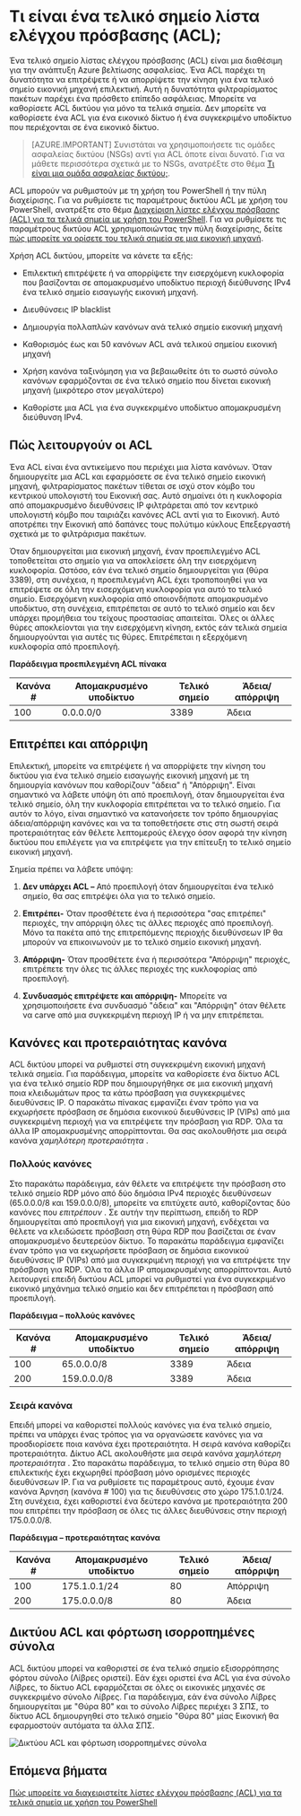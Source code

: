 <properties
   pageTitle="Τι είναι μια λίστα ελέγχου πρόσβασης (ACL) δικτύου;"
   description="Μάθετε περισσότερα σχετικά με ACL"
   services="virtual-network"
   documentationCenter="na"
   authors="jimdial"
   manager="carmonm"
   editor="tysonn" />
<tags
   ms.service="virtual-network"
   ms.devlang="na"
   ms.topic="article"
   ms.tgt_pltfrm="na"
   ms.workload="infrastructure-services"
   ms.date="03/15/2016"
   ms.author="jdial" />

# <a name="what-is-an-endpoint-access-control-list-acls"></a>Τι είναι ένα τελικό σημείο λίστα ελέγχου πρόσβασης (ACL);

Ένα τελικό σημείο λίστας ελέγχου πρόσβασης (ACL) είναι μια διαθέσιμη για την ανάπτυξη Azure βελτίωσης ασφαλείας. Ένα ACL παρέχει τη δυνατότητα να επιτρέψετε ή να απορρίψετε την κίνηση για ένα τελικό σημείο εικονική μηχανή επιλεκτική. Αυτή η δυνατότητα φιλτραρίσματος πακέτων παρέχει ένα πρόσθετο επίπεδο ασφάλειας. Μπορείτε να καθορίσετε ACL δικτύου για μόνο τα τελικά σημεία. Δεν μπορείτε να καθορίσετε ένα ACL για ένα εικονικό δίκτυο ή ένα συγκεκριμένο υποδίκτυο που περιέχονται σε ένα εικονικό δίκτυο.

> [AZURE.IMPORTANT] Συνιστάται να χρησιμοποιήσετε τις ομάδες ασφαλείας δικτύου (NSGs) αντί για ACL όποτε είναι δυνατό. Για να μάθετε περισσότερα σχετικά με το NSGs, ανατρέξτε στο θέμα [Τι είναι μια ομάδα ασφαλείας δικτύου;](virtual-networks-nsg.md).

ACL μπορούν να ρυθμιστούν με τη χρήση του PowerShell ή την πύλη διαχείρισης. Για να ρυθμίσετε τις παραμέτρους δικτύου ACL με χρήση του PowerShell, ανατρέξτε στο θέμα [Διαχείριση λίστες ελέγχου πρόσβασης (ACL) για τα τελικά σημεία με χρήση του PowerShell](virtual-networks-acl-powershell.md). Για να ρυθμίσετε τις παραμέτρους δικτύου ACL χρησιμοποιώντας την πύλη διαχείρισης, δείτε [πώς μπορείτε να ορίσετε του τελικά σημεία σε μια εικονική μηχανή](../virtual-machines/virtual-machines-windows-classic-setup-endpoints.md).

Χρήση ACL δικτύου, μπορείτε να κάνετε τα εξής:

- Επιλεκτική επιτρέψετε ή να απορρίψετε την εισερχόμενη κυκλοφορία που βασίζονται σε απομακρυσμένο υποδίκτυο περιοχή διεύθυνσης IPv4 ένα τελικό σημείο εισαγωγής εικονική μηχανή.

- Διευθύνσεις IP blacklist

- Δημιουργία πολλαπλών κανόνων ανά τελικό σημείο εικονική μηχανή

- Καθορισμός έως και 50 κανόνων ACL ανά τελικού σημείου εικονική μηχανή

- Χρήση κανόνα ταξινόμηση για να βεβαιωθείτε ότι το σωστό σύνολο κανόνων εφαρμόζονται σε ένα τελικό σημείο που δίνεται εικονική μηχανή (μικρότερο στον μεγαλύτερο)

- Καθορίστε μια ACL για ένα συγκεκριμένο υποδίκτυο απομακρυσμένη διεύθυνση IPv4.

## <a name="how-acls-work"></a>Πώς λειτουργούν οι ACL

Ένα ACL είναι ένα αντικείμενο που περιέχει μια λίστα κανόνων. Όταν δημιουργείτε μια ACL και εφαρμόσετε σε ένα τελικό σημείο εικονική μηχανή, φιλτραρίσματος πακέτων τίθεται σε ισχύ στον κόμβο του κεντρικού υπολογιστή του Εικονική σας. Αυτό σημαίνει ότι η κυκλοφορία από απομακρυσμένο διευθύνσεις IP φιλτράρεται από τον κεντρικό υπολογιστή κόμβο που ταιριάζει κανόνες ACL αντί για το Εικονική. Αυτό αποτρέπει την Εικονική από δαπάνες τους πολύτιμο κύκλους Επεξεργαστή σχετικά με το φιλτράρισμα πακέτων.

Όταν δημιουργείται μια εικονική μηχανή, έναν προεπιλεγμένο ACL τοποθετείται στο σημείο για να αποκλείσετε όλη την εισερχόμενη κυκλοφορία. Ωστόσο, εάν ένα τελικό σημείο δημιουργείται για (θύρα 3389), στη συνέχεια, η προεπιλεγμένη ACL έχει τροποποιηθεί για να επιτρέψετε σε όλη την εισερχόμενη κυκλοφορία για αυτό το τελικό σημείο. Εισερχόμενη κυκλοφορία από οποιονδήποτε απομακρυσμένο υποδίκτυο, στη συνέχεια, επιτρέπεται σε αυτό το τελικό σημείο και δεν υπάρχει προμήθεια του τείχους προστασίας απαιτείται. Όλες οι άλλες θύρες αποκλείονται για την εισερχόμενη κίνηση, εκτός εάν τελικά σημεία δημιουργούνται για αυτές τις θύρες. Επιτρέπεται η εξερχόμενη κυκλοφορία από προεπιλογή.

**Παράδειγμα προεπιλεγμένη ACL πίνακα**

| **Κανόνα #** | **Απομακρυσμένο υποδίκτυο** | **Τελικό σημείο** | **Άδεια/απόρριψη** |
|--------|---------------|----------|-------------|
| 100    | 0.0.0.0/0     | 3389     | Άδεια      |

## <a name="permit-and-deny"></a>Επιτρέπει και απόρριψη

Επιλεκτική, μπορείτε να επιτρέψετε ή να απορρίψετε την κίνηση του δικτύου για ένα τελικό σημείο εισαγωγής εικονική μηχανή με τη δημιουργία κανόνων που καθορίζουν "άδεια" ή "Απόρριψη". Είναι σημαντικό να λάβετε υπόψη ότι από προεπιλογή, όταν δημιουργείται ένα τελικό σημείο, όλη την κυκλοφορία επιτρέπεται να το τελικό σημείο. Για αυτόν το λόγο, είναι σημαντικό να κατανοήσετε τον τρόπο δημιουργίας άδεια/απόρριψη κανόνες και να τα τοποθετήσετε στις στη σωστή σειρά προτεραιότητας εάν θέλετε λεπτομερούς έλεγχο όσον αφορά την κίνηση δικτύου που επιλέγετε για να επιτρέψετε για την επίτευξη το τελικό σημείο εικονική μηχανή.

Σημεία πρέπει να λάβετε υπόψη:

1. **Δεν υπάρχει ACL –** Από προεπιλογή όταν δημιουργείται ένα τελικό σημείο, θα σας επιτρέψει όλα για το τελικό σημείο.

1. **Επιτρέπει-** Όταν προσθέτετε ένα ή περισσότερα "σας επιτρέπει" περιοχές, την απόρριψη όλες τις άλλες περιοχές από προεπιλογή. Μόνο τα πακέτα από της επιτρεπόμενης περιοχής διευθύνσεων IP θα μπορούν να επικοινωνούν με το τελικό σημείο εικονική μηχανή.

1. **Απόρριψη-** Όταν προσθέτετε ένα ή περισσότερα "Απόρριψη" περιοχές, επιτρέπετε την όλες τις άλλες περιοχές της κυκλοφορίας από προεπιλογή.

1. **Συνδυασμός επιτρέψετε και απόρριψη-** Μπορείτε να χρησιμοποιήσετε ένα συνδυασμό "άδεια" και "Απόρριψη" όταν θέλετε να carve από μια συγκεκριμένη περιοχή IP ή να μην επιτρέπεται.

## <a name="rules-and-rule-precedence"></a>Κανόνες και προτεραιότητας κανόνα

ACL δικτύου μπορεί να ρυθμιστεί στη συγκεκριμένη εικονική μηχανή τελικά σημεία. Για παράδειγμα, μπορείτε να καθορίσετε ένα δίκτυο ACL για ένα τελικό σημείο RDP που δημιουργήθηκε σε μια εικονική μηχανή ποια κλειδωμάτων προς τα κάτω πρόσβαση για συγκεκριμένες διευθύνσεις IP. Ο παρακάτω πίνακας εμφανίζει έναν τρόπο για να εκχωρήσετε πρόσβαση σε δημόσια εικονικού διευθύνσεις IP (VIPs) από μια συγκεκριμένη περιοχή για να επιτρέψετε την πρόσβαση για RDP. Όλα τα άλλα IP απομακρυσμένης απορρίπτονται. Θα σας ακολουθήστε μια σειρά κανόνα *χαμηλότερη προτεραιότητα* .

### <a name="multiple-rules"></a>Πολλούς κανόνες

Στο παρακάτω παράδειγμα, εάν θέλετε να επιτρέψετε την πρόσβαση στο τελικό σημείο RDP μόνο από δύο δημόσια IPv4 περιοχές διευθύνσεων (65.0.0.0/8 και 159.0.0.0/8), μπορείτε να επιτύχετε αυτό, καθορίζοντας δύο κανόνες που *επιτρέπουν* . Σε αυτήν την περίπτωση, επειδή το RDP δημιουργείται από προεπιλογή για μια εικονική μηχανή, ενδέχεται να θέλετε να κλειδώσετε πρόσβαση στη θύρα RDP που βασίζεται σε έναν απομακρυσμένο δευτερεύον δίκτυο. Το παρακάτω παράδειγμα εμφανίζει έναν τρόπο για να εκχωρήσετε πρόσβαση σε δημόσια εικονικού διευθύνσεις IP (VIPs) από μια συγκεκριμένη περιοχή για να επιτρέψετε την πρόσβαση για RDP. Όλα τα άλλα IP απομακρυσμένης απορρίπτονται. Αυτό λειτουργεί επειδή δικτύου ACL μπορεί να ρυθμιστεί για ένα συγκεκριμένο εικονικό μηχάνημα τελικό σημείο και δεν επιτρέπεται η πρόσβαση από προεπιλογή.

**Παράδειγμα – πολλούς κανόνες**

| **Κανόνα #** | **Απομακρυσμένο υποδίκτυο** | **Τελικό σημείο** | **Άδεια/απόρριψη** |
|--------|---------------|----------|-------------|
| 100    | 65.0.0.0/8    | 3389     | Άδεια      |
| 200    | 159.0.0.0/8   | 3389     | Άδεια      |

### <a name="rule-order"></a>Σειρά κανόνα

Επειδή μπορεί να καθοριστεί πολλούς κανόνες για ένα τελικό σημείο, πρέπει να υπάρχει ένας τρόπος για να οργανώσετε κανόνες για να προσδιορίσετε ποια κανόνα έχει προτεραιότητα. Η σειρά κανόνα καθορίζει προτεραιότητα. Δίκτυο ACL ακολουθήστε μια σειρά κανόνα *χαμηλότερη προτεραιότητα* . Στο παρακάτω παράδειγμα, το τελικό σημείο στη θύρα 80 επιλεκτικής έχει εκχωρηθεί πρόσβαση μόνο ορισμένες περιοχές διευθύνσεων IP. Για να ρυθμίσετε τις παραμέτρους αυτό, έχουμε έναν κανόνα Άρνηση (κανόνα \# 100) για τις διευθύνσεις στο χώρο 175.1.0.1/24. Στη συνέχεια, έχει καθοριστεί ένα δεύτερο κανόνα με προτεραιότητα 200 που επιτρέπει την πρόσβαση σε όλες τις άλλες διευθύνσεις στην περιοχή 175.0.0.0/8.

**Παράδειγμα – προτεραιότητας κανόνα**

| **Κανόνα #** | **Απομακρυσμένο υποδίκτυο** | **Τελικό σημείο** | **Άδεια/απόρριψη** |
|--------|---------------|----------|-------------|
| 100    | 175.1.0.1/24  | 80       | Απόρριψη        |
| 200    | 175.0.0.0/8   | 80       | Άδεια      |

## <a name="network-acls-and-load-balanced-sets"></a>Δικτύου ACL και φόρτωση ισορροπημένες σύνολα

ACL δικτύου μπορεί να καθοριστεί σε ένα τελικό σημείο εξισορρόπησης φόρτου σύνολο (Λίβρες οριστεί). Εάν έχει οριστεί ένα ACL για ένα σύνολο Λίβρες, το δίκτυο ACL εφαρμόζεται σε όλες οι εικονικές μηχανές σε συγκεκριμένο σύνολο Λίβρες. Για παράδειγμα, εάν ένα σύνολο Λίβρες δημιουργείται με "Θύρα 80" και το σύνολο Λίβρες περιέχει 3 ΣΠΣ, το δίκτυο ACL δημιουργηθεί στο τελικό σημείο "Θύρα 80" μίας Εικονική θα εφαρμοστούν αυτόματα τα άλλα ΣΠΣ.

![Δικτύου ACL και φόρτωση ισορροπημένες σύνολα](./media/virtual-networks-acl/IC674733.png)

## <a name="next-steps"></a>Επόμενα βήματα

[Πώς μπορείτε να διαχειριστείτε λίστες ελέγχου πρόσβασης (ACL) για τα τελικά σημεία με χρήση του PowerShell](virtual-networks-acl-powershell.md)
